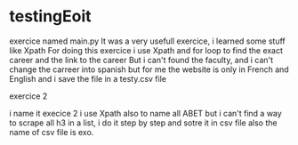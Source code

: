 # testingEoit
exercice named main.py
It was a very usefull exercice, i learned some stuff like Xpath
For doing this exercice i use Xpath and for loop to find the exact career and the link to the career
But i can't found the faculty, and i can't change the carreer into spanish but for me the website is only in French and English
and i save the file in a testy.csv file



exercice 2

i name it execice 2
i use Xpath also to name all ABET
but i can't find a way to scrape all h3 in a list, 
i do it step by step and sotre it in csv file also
the name of csv file is exo.
